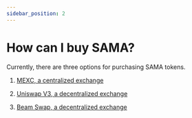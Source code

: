```yaml
---
sidebar_position: 2
---
```


# How can I buy SAMA?

Currently, there are three options for purchasing SAMA tokens.

1. [MEXC, a centralized exchange](https://www.mexc.com/exchange/SAMA_USDT)

2. [Uniswap V3, a decentralized exchange](https://app.uniswap.org/#/swap?inputCurrency=ETH&outputCurrency=0xe04f47ff45576249bc5083dfdf987e03d0550113)

3. [Beam Swap, a decentralized exchange](https://swap.onbeam.com/#/swap?inputCurrency=0xd51bfa777609213a653a2cd067c9a0132a2d316a&outputCurrency=0x0650c20D8B536dA43818578071d43CDdd8fFE854)

